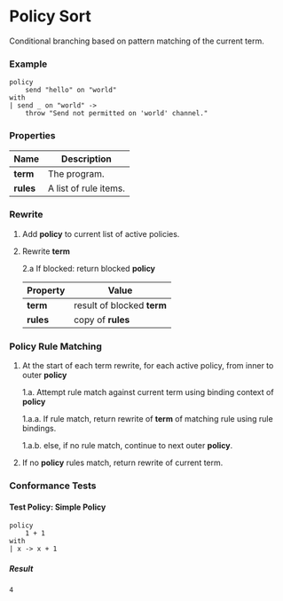 # Policy Sort

Conditional branching based on pattern matching of the current term.

### Example

~~~policy
policy 
    send "hello" on "world"
with 
| send _ on "world" -> 
    throw "Send not permitted on 'world' channel."
~~~

### Properties

| Name          | Description |
|---------------|-------------|
| **term**      | The program. |
| **rules**     | A list of rule items. |


### Rewrite

1. Add **policy** to current list of active policies.

2. Rewrite **term**

    2.a If blocked: return blocked **policy**
    
    | Property     | Value |
    |--------------|-------|
    |**term**      | result of blocked **term** |
    |**rules**     | copy of **rules** |


### Policy Rule Matching

1. At the start of each term rewrite, for each active policy, from inner to outer **policy**

    1.a. Attempt rule match against current term using binding context of **policy**

    1.a.a. If rule match, return rewrite of **term** of matching rule using rule bindings.

    1.a.b. else, if no rule match, continue to next outer **policy**.

2. If no **policy** rules match, return rewrite of current term.    

### Conformance Tests

#### Test Policy: Simple Policy
~~~policy
policy 
    1 + 1
with 
| x -> x + 1
~~~

##### Result
~~~policy
4
~~~
